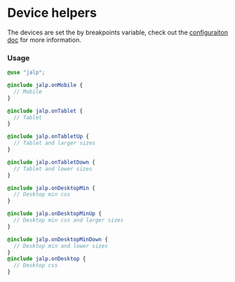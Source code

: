 # Device helpers

The devices are set the by breakpoints variable, check out the [configuraiton doc](/configuration.md) for more information.

### Usage

```scss
@use "jalp";

@include jalp.onMobile {
  // Mobile
}

@include jalp.onTablet {
  // Tablet
}

@include jalp.onTabletUp {
  // Tablet and larger sizes
}

@include jalp.onTabletDown {
  // Tablet and lower sizes
}

@include jalp.onDesktopMin {
  // Desktop min css
}

@include jalp.onDesktopMinUp {
  // Desktop min css and larger sizes
}

@include jalp.onDesktopMinDown {
  // Desktop min and lower sizes
}
@include jalp.onDesktop {
  // Desktop css
}
```
